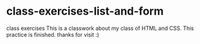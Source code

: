 # class-exercises-list-and-form
class exercises
This is a classwork about my class of HTML and CSS. This practice is finished. thanks for visit :)
